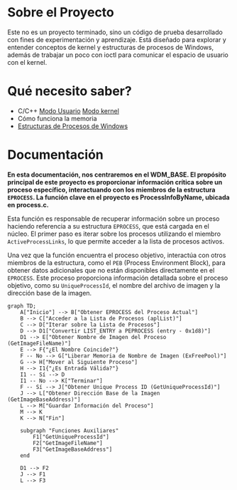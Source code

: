 # Sobre el Proyecto

Este no es un proyecto terminado, sino un código de prueba desarrollado con fines de experimentación y aprendizaje. Está diseñado para explorar y entender conceptos de kernel y estructuras de procesos de Windows, además de trabajar un poco con ioctl para comunicar el espacio de usuario con el kernel.

# Qué necesito saber?

- C/C++ [Modo Usuario](https://learn.microsoft.com/en-us/cpp/?view=msvc-170) [Modo kernel](https://learn.microsoft.com/en-us/windows-hardware/drivers/)
- Cómo funciona la memoria
- [Estructuras de Procesos de Windows](https://www.vergiliusproject.com/)

# Documentación

**En esta documentación, nos centraremos en el **WDM_BASE**. El propósito principal de este proyecto es proporcionar información crítica sobre un proceso específico, interactuando con los miembros de la estructura `EPROCESS`. La función clave en el proyecto es **ProcessInfoByName**, ubicada en **process.c**.**

Esta función es responsable de recuperar información sobre un proceso haciendo referencia a su estructura `EPROCESS`, que está cargada en el núcleo. El primer paso es iterar sobre los procesos utilizando el miembro `ActiveProcessLinks`, lo que permite acceder a la lista de procesos activos.

Una vez que la función encuentra el proceso objetivo, interactúa con otros miembros de la estructura, como el `PEB` (Process Environment Block), para obtener datos adicionales que no están disponibles directamente en el `EPROCESS`. Este proceso proporciona información detallada sobre el proceso objetivo, como su `UniqueProcessId`, el nombre del archivo de imagen y la dirección base de la imagen.

```mermaid
graph TD;
    A["Inicio"] --> B["Obtener EPROCESS del Proceso Actual"]
    B --> C["Acceder a la Lista de Procesos (aplList)"]
    C --> D["Iterar sobre la Lista de Procesos"]
    D --> D1["Convertir LIST_ENTRY a PEPROCESS (entry - 0x1d8)"]
    D1 --> E["Obtener Nombre de Imagen del Proceso (GetImageFileName)"]
    E --> F{"¿El Nombre Coincide?"}
    F -- No --> G["Liberar Memoria de Nombre de Imagen (ExFreePool)"]
    G --> H["Mover al Siguiente Proceso"]
    H --> I1{"¿Es Entrada Válida?"}
    I1 -- Sí --> D
    I1 -- No --> K["Terminar"]
    F -- Sí --> J["Obtener Unique Process ID (GetUniqueProcessId)"]
    J --> L["Obtener Dirección Base de la Imagen (GetImageBaseAddress)"]
    L --> M["Guardar Información del Proceso"]
    M --> K
    K --> N["Fin"]

    subgraph "Funciones Auxiliares"
        F1["GetUniqueProcessId"]
        F2["GetImageFileName"]
        F3["GetImageBaseAddress"]
    end

    D1 --> F2
    J --> F1
    L --> F3
